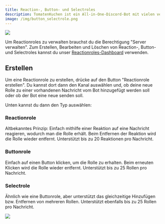 ```yaml
---
title: Reaction-, Button- und Selectroles
description: TomatenKuchen ist ein All-in-One-Discord-Bot mit vielen verschiedenen Funktionen. Reaction-, Button- und Selectroles, auch bekannt als Selfroles, erlauben Nutzern, sich Rollen selbst zuzuweisen.
image: /img/button_selectrole.png
---
```


![](/img/de_add_reactionrole.png)

Um Reactionroles zu verwalten brauchst du die Berechtigung "Server verwalten".
Zum Erstellen, Bearbeiten und Löschen von Reaction-, Button- und Selectroles kannst du unser [Reactionroles-Dashboard](https://tomatenkuchen.com/dashboard/reactionroles) verwenden.

## Erstellen

Um eine Reactionrole zu erstellen, drücke auf den Button "Reactionrole erstellen".
Du kannst dort dann den Kanal auswählen und, ob deine neue Rolle zu einer vorhandenen Nachricht vom Bot hinzugefügt werden soll oder ob der Bot eine neue senden soll.

Unten kannst du dann den Typ auswählen:

### Reactionrole

Altbekanntes Prinzip: Einfach mithilfe einer Reaktion auf eine Nachricht reagieren, wodurch man die Rolle erhält.
Beim Entfernen der Reaktion wird die Rolle wieder entfernt.
Unterstützt bis zu 20 Reaktionen pro Nachricht.

### Buttonrole

Einfach auf einen Button klicken, um die Rolle zu erhalten. Beim erneuten Klicken wird die Rolle wieder entfernt.
Unterstützt bis zu 25 Rollen pro Nachricht.

### Selectrole

Ähnlich wie eine Buttonrole, aber unterstützt das gleichzeitige Hinzufügen bzw. Entfernen von mehreren Rollen.
Unterstützt ebenfalls bis zu 25 Rollen pro Nachricht.

![](/img/button_selectrole.png)

